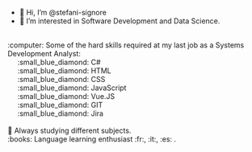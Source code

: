 - 👋 Hi, I’m @stefani-signore
- 👀 I’m interested in Software Development and Data Science.
<br>
:computer: Some of the hard skills required at my last job as a Systems Development Analyst:
<br/ >&nbsp;&nbsp;&nbsp;&nbsp; :small_blue_diamond: C#
<br/ >&nbsp;&nbsp;&nbsp;&nbsp; :small_blue_diamond: HTML
<br/ >&nbsp;&nbsp;&nbsp;&nbsp; :small_blue_diamond: CSS
<br/ >&nbsp;&nbsp;&nbsp;&nbsp; :small_blue_diamond: JavaScript
<br/ >&nbsp;&nbsp;&nbsp;&nbsp; :small_blue_diamond: Vue.JS
<br/ >&nbsp;&nbsp;&nbsp;&nbsp; :small_blue_diamond: GIT
<br/ >&nbsp;&nbsp;&nbsp;&nbsp; :small_blue_diamond: Jira
<br>
<br>
🌱 Always studying different subjects.
<br>
:books: Language learning enthusiast :fr:, :it:, :es: .
<!---
- 🌱 I’m currently learning ...
- 💞️ I’m looking to collaborate on ...
- 📫 How to reach me ...
--->

<!---
stefani-signore/stefani-signore is a ✨ special ✨ repository because its `README.md` (this file) appears on your GitHub profile.
You can click the Preview link to take a look at your changes.
--->
